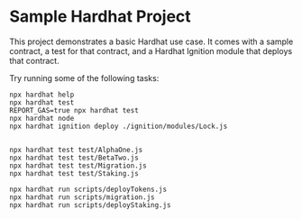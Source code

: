 # Sample Hardhat Project

This project demonstrates a basic Hardhat use case. It comes with a sample contract, a test for that contract, and a Hardhat Ignition module that deploys that contract.

Try running some of the following tasks:

```shell
npx hardhat help
npx hardhat test
REPORT_GAS=true npx hardhat test
npx hardhat node
npx hardhat ignition deploy ./ignition/modules/Lock.js


npx hardhat test test/AlphaOne.js
npx hardhat test test/BetaTwo.js
npx hardhat test test/Migration.js
npx hardhat test test/Staking.js

npx hardhat run scripts/deployTokens.js
npx hardhat run scripts/migration.js
npx hardhat run scripts/deployStaking.js
```
